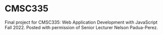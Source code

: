 # CMSC335

Final project for CMSC335: Web Application Development with JavaScript Fall 2022. Posted with permission of Senior
Lecturer Nelson Padua-Perez.